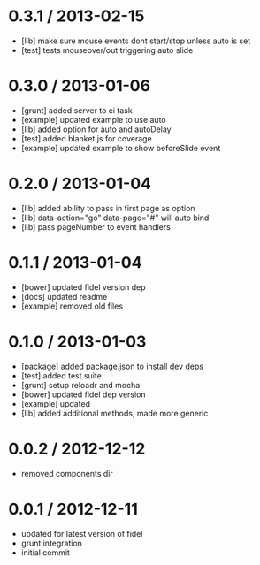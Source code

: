 
0.3.1 / 2013-02-15 
==================

  * [lib] make sure mouse events dont start/stop unless auto is set
  * [test] tests mouseover/out triggering auto slide

0.3.0 / 2013-01-06 
==================

  * [grunt] added server to ci task
  * [example] updated example to use auto
  * [lib] added option for auto and autoDelay
  * [test] added blanket.js for coverage
  * [example] updated example to show beforeSlide event

0.2.0 / 2013-01-04 
==================

  * [lib] added ability to pass in first page as option
  * [lib] data-action="go" data-page="#" will auto bind
  * [lib] pass pageNumber to event handlers

0.1.1 / 2013-01-04 
==================

  * [bower] updated fidel version dep
  * [docs] updated readme
  * [example] removed old files

0.1.0 / 2013-01-03 
==================

  * [package] added package.json to install dev deps
  * [test] added test suite
  * [grunt] setup reloadr and mocha
  * [bower] updated fidel dep version
  * [example] updated
  * [lib] added additional methods, made more generic

0.0.2 / 2012-12-12 
==================

  * removed components dir

0.0.1 / 2012-12-11 
==================

  * updated for latest version of fidel
  * grunt integration
  * initial commit
